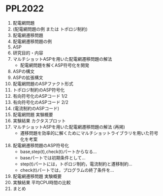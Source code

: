 # PPL2022
1. 配電網問題
2. (配電網問題の例 または トポロジ制約)
3. 配電網遷移問題
4. 配電網遷移問題の例
5. ASP
6. 研究目的・内容
7. マルチショットASPを用いた配電網遷移問題の解法
   + 配電網問題を解くASP符号化を開発
9. ASPの構文
10. ASPの拡張構文
11. 配電網問題のASPファクト形式
12. トポロジ制約のASP符号化
13. 有向符号化のASPコード 1/2
14. 有向符号化のASPコード 2/2
15. (電流制約のASPコード)
16. 配電網問題 実験概要
17. 実験結果 カクタスプロット
18. マルチショットASPを用いた配電網遷移問題の解法 (再掲)
    + 遷移問題を効率的に解くためにマルチショットライブラリを用いた符号化を考案
19. 配電網遷移問題のASP符号化
    + base,step(t),check(t)パートからなる...
    + baseパートでは初期条件として...
    + step(t)パートには，トポロジ制約，電流制約と遷移制約...
    + check(t)パートでは，プログラムの終了条件を...
20. 配電網遷移問題 実験概要
21. 実験結果 平均CPU時間の比較
22. まとめ